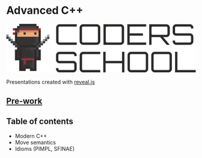 # Advanced C++

![Coders School logo](img/coders_school_logo.png)

Presentations created with [reveal.js](http://revealjs.com)

## [Pre-work](https://github.com/coders-school/pre_work)

## Table of contents

- Modern C++
- Move semantics
- Idioms (PIMPL, SFINAE)
